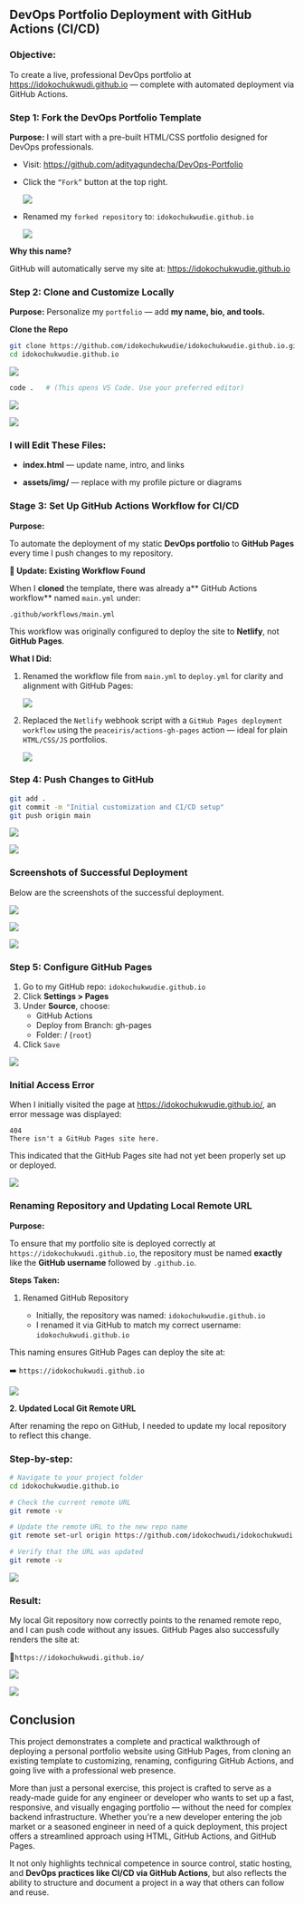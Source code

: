 ## DevOps Portfolio Deployment with GitHub Actions (CI/CD)

### Objective:

To create a live, professional DevOps portfolio at
https://idokochukwudi.github.io
— complete with automated deployment via GitHub Actions.

### Step 1: Fork the DevOps Portfolio Template

**Purpose:** I will start with a pre-built HTML/CSS portfolio designed for DevOps professionals.

- Visit: https://github.com/adityagundecha/DevOps-Portfolio

- Click the `“Fork”` button at the top right.

    ![](./img-documentation/1.fork-repo.png)

- Renamed my `forked repository` to:
`idokochukwudie.github.io`

    ![](./img-documentation/2.rename-repo.png)


**Why this name?**

GitHub will automatically serve my site at:
https://idokochukwudie.github.io

### Step 2: Clone and Customize Locally

**Purpose:** Personalize my `portfolio` — add **my name, bio, and tools.**

**Clone the Repo**

```bash
git clone https://github.com/idokochukwudie/idokochukwudie.github.io.git
cd idokochukwudie.github.io
```

![](./img-documentation/4.repo-cloned.png)

```bash
code .   # (This opens VS Code. Use your preferred editor)
```

![](./img-documentation/5.open-repo-in-vs-code.png)

![](./img-documentation/6.repo-open-in-vs-code.png)

### I will Edit These Files:

- **index.html** — update name, intro, and links

- **assets/img/** — replace with my profile picture or diagrams


### Stage 3: Set Up GitHub Actions Workflow for CI/CD

**Purpose:**

To automate the deployment of my static **DevOps portfolio** to **GitHub Pages** every time I push changes to my repository.

**🔧 Update: Existing Workflow Found**

When I **cloned** the template, there was already a** GitHub Actions workflow** named `main.yml` under:

```
.github/workflows/main.yml
```

This workflow was originally configured to deploy the site to **Netlify**, not **GitHub Pages**.

**What I Did:**

1. Renamed the workflow file from `main.yml` to `deploy.yml` for clarity and alignment with GitHub Pages:

    ![](./img-documentation/7.rename-yml-file.png)

2. Replaced the `Netlify` webhook script with a `GitHub Pages deployment workflow` using the `peaceiris/actions-gh-pages` action — ideal for plain `HTML/CSS/JS` portfolios.

    ![](./img-documentation/8.paste-the-yml-content.png)

### Step 4: Push Changes to GitHub

```bash
git add .
git commit -m "Initial customization and CI/CD setup"
git push origin main
```

![](./img-documentation/9.git-add-git-commit.png)

![](./img-documentation/10.git-push.png)

### Screenshots of Successful Deployment

Below are the screenshots of the successful deployment.

![](./img-documentation/11.gitaction-1.png)

![](./img-documentation/12.gitaction-2.png)

![](./img-documentation/13.gitaction-3.png)

### Step 5: Configure GitHub Pages

1. Go to my GitHub repo: `idokochukwudie.github.io`
2. Click **Settings > Pages**
3. Under **Source**, choose:
      - GitHub Actions
      - Deploy from Branch: gh-pages
      - Folder: / (`root`)
4. Click `Save`

![](./img-documentation/14.select-gh-pages.png)

### Initial Access Error

When I initially visited the page at https://idokochukwudie.github.io/, an error message was displayed:

```
404  
There isn't a GitHub Pages site here.
```

This indicated that the GitHub Pages site had not yet been properly set up or deployed.

![](./img-documentation/15.page-error.png)

### Renaming Repository and Updating Local Remote URL

**Purpose:**

To ensure that my portfolio site is deployed correctly at `https://idokochukwudi.github.io`, the repository must be named **exactly** like the **GitHub username** followed by `.github.io`.

**Steps Taken:**

1. Renamed GitHub Repository

   - Initially, the repository was named: `idokochukwudie.github.io`
   - I renamed it via GitHub to match my correct username: `idokochukwudi.github.io`

This naming ensures GitHub Pages can deploy the site at:

➡️ `https://idokochukwudi.github.io`

![](./img-documentation/16.site-life.png)

**2. Updated Local Git Remote URL**

After renaming the repo on GitHub, I needed to update my local repository to reflect this change.

### Step-by-step:

```bash
# Navigate to your project folder
cd idokochukwudie.github.io

# Check the current remote URL
git remote -v

# Update the remote URL to the new repo name
git remote set-url origin https://github.com/idokochwudi/idokochukwudi.github.io.git

# Verify that the URL was updated
git remote -v
```
![](./img-documentation/17.update-repo.png)


### Result:

My local Git repository now correctly points to the renamed remote repo, and I can push code without any issues. GitHub Pages also successfully renders the site at:

📍`https://idokochukwudi.github.io/`

![](./img-documentation/18.page-rendered.png)

![](./img-documentation/19.page-rendered2.png)

## Conclusion

This project demonstrates a complete and practical walkthrough of deploying a personal portfolio website using GitHub Pages, from cloning an existing template to customizing, renaming, configuring GitHub Actions, and going live with a professional web presence.

More than just a personal exercise, this project is crafted to serve as a ready-made guide for any engineer or developer who wants to set up a fast, responsive, and visually engaging portfolio — without the need for complex backend infrastructure. Whether you're a new developer entering the job market or a seasoned engineer in need of a quick deployment, this project offers a streamlined approach using HTML, GitHub Actions, and GitHub Pages.

It not only highlights technical competence in source control, static hosting, and **DevOps practices like CI/CD via GitHub Actions**, but also reflects the ability to structure and document a project in a way that others can follow and reuse.

